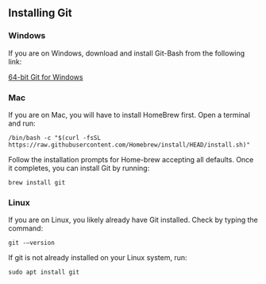 ## Installing Git

### Windows
If you are on Windows, download and install Git-Bash from the following link:

[64-bit Git for Windows](https://github.com/git-for-windows/git/releases/download/v2.43.0.windows.1/Git-2.43.0-64-bit.exe)

### Mac
If you are on Mac, you will have to install HomeBrew first. Open a terminal and run:
```
/bin/bash -c "$(curl -fsSL https://raw.githubusercontent.com/Homebrew/install/HEAD/install.sh)"
```

Follow the installation prompts for Home-brew accepting all defaults. Once it completes, you can install Git by running:
```
brew install git
```

### Linux
If you are on Linux, you likely already have Git installed. Check by typing the command:
```
git -—version 
```


If git is not already installed on your Linux system, run:
```
sudo apt install git
```
